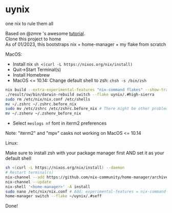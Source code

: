 # uynix
one nix to rule them all

Based on @zmre 's awesome [tutorial](https://github.com/zmre/mac-nix-simple-example).  
Clone this project to home  
As of 01/2023, this bootstraps nix + home-manager + my flake from scratch  

MacOS:

- Install nix `sh <(curl -L https://nixos.org/nix/install)`
- Quit->Start Terminal(s)
- Install Homebrew
- MacOS <= 10.14: Change default shell to zsh: `chsh -s /bin/zsh`
```bash
nix build --extra-experimental-features "nix-command flakes" --show-trace uynix/.#darwinConfigurations.high-sierra.system
./result/sw/bin/darwin-rebuild switch --flake uynix/.#high-sierra
sudo rm /etc/nix/nix.conf /etc/shells
mv ~/.zshrc ~/.zshrc.before_nix
sudo mv /etc/zshrc /etc/zshrc.before_nix # There might be other problematic paths, just follow the installer
mv ~/.zshenv ~/.zshenv_before_nix
```
- Select `meslogs nf` font in iterm2 preferences

Note: "iterm2" and "mpv" casks not working on MacOS <= 10.14

Linux:

Make sure to install zsh with your package manager first AND set it as your default shell

```bash
sh <(curl -L https://nixos.org/nix/install) --daemon
# Restart terminal(s)
nix-channel --add https://github.com/nix-community/home-manager/archive/master.tar.gz home-manager
nix-channel --update
nix-shell '<home-manager>' -A install
sudo nano /etc/nix/nix.conf # Add: experimental-features = nix-command flakes
home-manager switch --flake ~/uynix/.#seff
```
Done!

